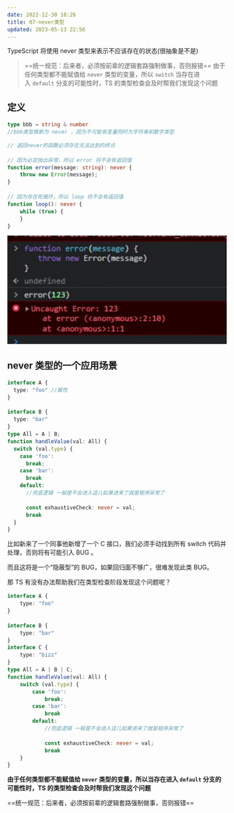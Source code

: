 ```yaml
---
date: 2022-12-30 18:26
title: 07-never类型
updated: 2023-05-13 22:56
---
```


TypeScript 将使用 never 类型来表示不应该存在的状态(很抽象是不是)

> ==统一规范：后来者，必须按前辈的逻辑套路强制做事，否则报错==
> 由于任何类型都不能赋值给 `never` 类型的变量，所以 `switch` 当存在进入 `default` 分支的可能性时，TS 的类型检查会及时帮我们发现这个问题

## 定义

```ts
type bbb = string & number
//bbb类型推断为 never ，因为不可能有变量同时为字符串和数字类型
```

```ts
// 返回never的函数必须存在无法达到的终点
 
// 因为必定抛出异常，所以 error 将不会有返回值
function error(message: string): never {
    throw new Error(message);
}
 
// 因为存在死循环，所以 loop 将不会有返回值
function loop(): never {
    while (true) {
    }
}
```

![](./_images/Pasted-image-20221230183054.png)

## never 类型的一个应用场景
```ts
interface A {
  type: "foo" //属性
}

interface B {
  type: "bar"
}
type All = A | B;
function handleValue(val: All) {
  switch (val.type) {
    case 'foo':
      break;
    case 'bar':
      break
    default:
      //兜底逻辑 一般是不会进入这儿如果进来了就是程序异常了

      const exhaustiveCheck: never = val;
      break
  }
}

```

比如新来了一个同事他新增了一个 C 接口，我们必须手动找到所有 switch 代码并处理，否则将有可能引入 BUG 。

而且这将是一个“隐蔽型”的 BUG，如果回归面不够广，很难发现此类 BUG。

那 TS 有没有办法帮助我们在类型检查阶段发现这个问题呢？

```ts
interface A {
    type: "foo"
}
 
interface B {
    type: "bar"
}
interface C {
    type: "bizz"
}
type All = A | B | C;
function handleValue(val: All) {
    switch (val.type) {
        case 'foo':
            break;
        case 'bar':
            break
        default:
            //兜底逻辑 一般是不会进入这儿如果进来了就是程序异常了
 
            const exhaustiveCheck: never = val;
            break
    }
}
```

**由于任何类型都不能赋值给 `never` 类型的变量，所以当存在进入 `default` 分支的可能性时，TS 的类型检查会及时帮我们发现这个问题**

==统一规范：后来者，必须按前辈的逻辑套路强制做事，否则报错==